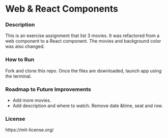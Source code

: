 <h1>Web & React Components</h1>

<h3>Description</h3>
<p>This is an exercise assignment that list 3 movies. It was refactored from a web component to a React component. The movies and background color was also changed.
</p>

<h3>How to Run</h3>
<p>Fork and clone this repo. Once the files are downloaded, launch app using the terminal.</p>

<h3>Roadmap to Future Improvements</h3>
<ul>
  <li>Add more movies.</li>
  <li>Add description and where to watch. Remove date &time, seat and row.</li>
</ul>

<h3>License</h3>
https://mit-license.org/
